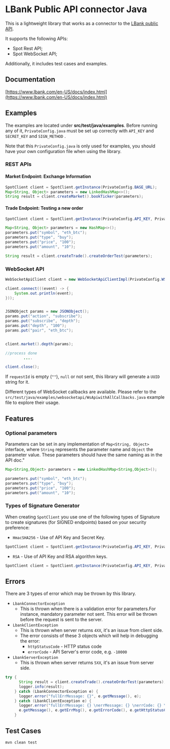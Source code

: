 # LBank Public API connector Java

This is a lightweight library that works as a connector to the [LBank public API](https://www.lbank.com/en-US/docs/index.html).

It supports the following APIs:
- Spot Rest API;
- Spot WebSocket API;

Additionally, it includes test cases and examples.

## Documentation
[https://www.lbank.com/en-US/docs/index.html](https://www.lbank.com/en-US/docs/index.html)

## Examples
The examples are located under **src/test/java/examples**. Before running any of it, `PrivateConfig.java` must be set up correctly with `API_KEY` and` SECRET_KEY` and `SIGN_METHOD` .

Note that this `PrivateConfig.java` is only used for examples, you should have your own configuration file when using the library.

### REST APIs

#### Market Endpoint: Exchange Information
```java
SpotClient client = SpotClient.getInstance(PrivateConfig.BASE_URL);
Map<String, Object> parameters = new LinkedHashMap<>();
String result = client.createMarket().bookTicker(parameters);
```

#### Trade Endpoint: Testing a new order
```java
SpotClient client = SpotClient.getInstance(PrivateConfig.API_KEY, PrivateConfig.SECRET_KEY, PrivateConfig.BASE_URL, PrivateConfig.SIGN_METHOD);

Map<String, Object> parameters = new HashMap<>();
parameters.put("symbol", "eth_btc");
parameters.put("type", "buy");
parameters.put("price", "100");
parameters.put("amount", "10");

String result = client.createTrade().createOrderTest(parameters);
```

### WebSocket API
```java
WebSocketApiClient client = new WebSocketApiClientImpl(PrivateConfig.WS_API_URL);

client.connect(((event) -> {
    System.out.println(event);
}));


JSONObject params = new JSONObject();
params.put("action", "subscribe");
params.put("subscribe", "depth");
params.put("depth", "100");
params.put("pair", "eth_btc");


client.market().depth(params);

//process done
        ....

client.close();

```

If `requestId` is empty (`""`), `null` or not sent, this library will generate a `UUID` string for it.

Different types of WebSocket callbacks are available. Please refer to the `src/test/java/examples/websocketapi/WsApiwithAllCallbacks.java` example file to explore their usage.

## Features
### Optional parameters
Parameters can be set in any implementation of `Map<String, Object>` interface, where `String` represents the parameter name and `Object` the parameter value. These parameters should have the same naming as in the API doc."

```java
Map<String,Object> parameters = new LinkedHashMap<String,Object>();

parameters.put("symbol", "eth_btc");
parameters.put("type", "buy");
parameters.put("price", "100");
parameters.put("amount", "10");
```


### Types of Signature Generator
When creating `SpotClient` you use one of the following types of Signature to create signatures (for SIGNED endpoints) based on your security preference:

- `HmacSHA256` - Use of API Key and Secret Key.
```java
SpotClient client = SpotClient.getInstance(PrivateConfig.API_KEY, PrivateConfig.SECRET_KEY, PrivateConfig.BASE_URL, "HmacSHA256");
```

- `RSA` - Use of API Key and RSA algorithm keys.
```java
SpotClient client = SpotClient.getInstance(PrivateConfig.API_KEY, PrivateConfig.SECRET_KEY, PrivateConfig.BASE_URL, "RSA");
```

## Errors

There are 3 types of error which may be thrown by this library.

- `LbankConnectorException`
  - This is thrown when there is a validation error for parameters.For instance, mandatory parameter not sent. This error will be thrown before the request is sent to the server.
- `LbankClientException`
  - This is thrown when server returns `4XX`, it's an issue from client side.
  - The error consists of these 3 objects which will help in debugging the error:
    - `httpStatusCode` - HTTP status code
    - `errorCode` - API Server's error code, e.g. `-10000`
- `LbankServerException`
  - This is thrown when server returns `5XX`, it's an issue from server side.
```java
try {
      String result = client.createTrade().createOrderTest(parameters);
      logger.info(result);
    } catch (LbankConnectorException e) {
      logger.error("fullErrMessage: {}", e.getMessage(), e);
    } catch (LbankClientException e) {
      logger.error("fullErrMessage: {} \nerrMessage: {} \nerrCode: {} \nHTTPStatusCode: {}",
      e.getMessage(), e.getErrMsg(), e.getErrorCode(), e.getHttpStatusCode(), e);
    }
```

## Test Cases
`mvn clean test`


